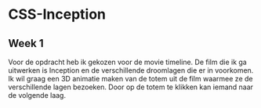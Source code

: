 # CSS-Inception
## Week 1
Voor de opdracht heb ik gekozen voor de movie timeline. De film die ik ga uitwerken is Inception en de verschillende droomlagen die er in voorkomen. Ik wil graag een  3D animatie maken van de totem uit de film waarmee ze de verschillende lagen bezoeken. Door op de totem te klikken kan iemand naar de volgende laag.
